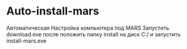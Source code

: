 # Auto-install-mars
Автоматическая Настройка компьютера под MARS
Запустить download.exe после положить папку install на диск C:/ и запустить install-mars.exe
